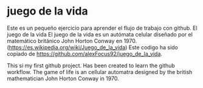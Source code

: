 # juego de la vida #

Este es un pequeño ejercicio para aprender el flujo de trabajo con github.
El juego de la vida El juego de la vida es un autómata celular diseñado por el matemático británico John Horton Conway en 1970. 
(https://es.wikipedia.org/wiki/Juego_de_la_vida)
Este codigo ha sido copiado de https://github.com/alexFocus92/juego_de_la_vida.

This si my first github project. Has been created to learn the github workflow. 
The game of life is an cellular automatra designed by the british mathematician John Horton Conway in 1970.
